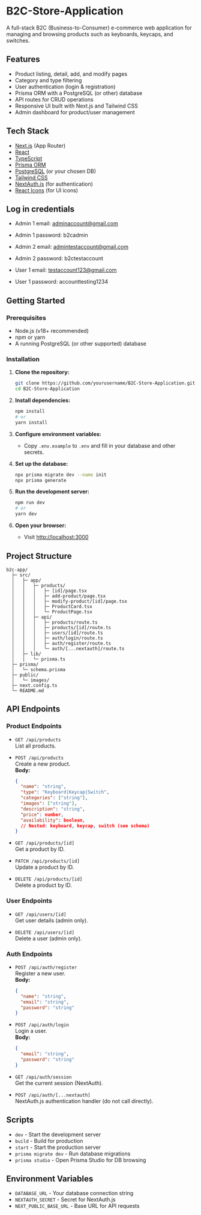# B2C-Store-Application

A full-stack B2C (Business-to-Consumer) e-commerce web application for managing and browsing products such as keyboards, keycaps, and switches.

## Features

- Product listing, detail, add, and modify pages
- Category and type filtering
- User authentication (login & registration)
- Prisma ORM with a PostgreSQL (or other) database
- API routes for CRUD operations
- Responsive UI built with Next.js and Tailwind CSS
- Admin dashboard for product/user management

## Tech Stack

- [Next.js](https://nextjs.org/) (App Router)
- [React](https://react.dev/)
- [TypeScript](https://www.typescriptlang.org/)
- [Prisma ORM](https://www.prisma.io/)
- [PostgreSQL](https://www.postgresql.org/) (or your chosen DB)
- [Tailwind CSS](https://tailwindcss.com/)
- [NextAuth.js](https://next-auth.js.org/) (for authentication)
- [React Icons](https://react-icons.github.io/react-icons/) (for UI icons)

## Log in credentials

- Admin 1 email: adminaccount@gmail.com
- Admin 1 password: b2cadmin

- Admin 2 email: admintestaccount@gmail.com
- Admin 2 password: b2ctestaccount

- User 1 email: testaccount123@gmail.com
- User 1 password: accounttesting1234

## Getting Started

### Prerequisites

- Node.js (v18+ recommended)
- npm or yarn
- A running PostgreSQL (or other supported) database

### Installation

1. **Clone the repository:**

   ```bash
   git clone https://github.com/yourusername/B2C-Store-Application.git
   cd B2C-Store-Application
   ```

2. **Install dependencies:**

   ```bash
   npm install
   # or
   yarn install
   ```

3. **Configure environment variables:**

   - Copy `.env.example` to `.env` and fill in your database and other secrets.

4. **Set up the database:**

   ```bash
   npx prisma migrate dev --name init
   npx prisma generate
   ```

5. **Run the development server:**

   ```bash
   npm run dev
   # or
   yarn dev
   ```

6. **Open your browser:**
   - Visit [http://localhost:3000](http://localhost:3000)

## Project Structure

```
b2c-app/
  ├─ src/
  │   ├─ app/
  │   │   ├─ products/
  │   │   │   ├─ [id]/page.tsx
  │   │   │   ├─ add-product/page.tsx
  │   │   │   ├─ modify-product/[id]/page.tsx
  │   │   │   ├─ ProductCard.tsx
  │   │   │   └─ ProductPage.tsx
  │   │   ├─ api/
  │   │   │   ├─ products/route.ts
  │   │   │   ├─ products/[id]/route.ts
  │   │   │   ├─ users/[id]/route.ts
  │   │   │   ├─ auth/login/route.ts
  │   │   │   ├─ auth/register/route.ts
  │   │   │   └─ auth/[...nextauth]/route.ts
  │   ├─ lib/
  │   │   └─ prisma.ts
  ├─ prisma/
  │   └─ schema.prisma
  ├─ public/
  │   └─ images/
  ├─ next.config.ts
  └─ README.md
```

## API Endpoints

### Product Endpoints

- `GET /api/products`  
  List all products.

- `POST /api/products`  
  Create a new product.  
  **Body:**

  ```json
  {
    "name": "string",
    "type": "Keyboard|Keycap|Switch",
    "categories": ["string"],
    "images": ["string"],
    "description": "string",
    "price": number,
    "availability": boolean,
    // Nested: keyboard, keycap, switch (see schema)
  }
  ```

- `GET /api/products/[id]`  
  Get a product by ID.

- `PATCH /api/products/[id]`  
  Update a product by ID.

- `DELETE /api/products/[id]`  
  Delete a product by ID.

### User Endpoints

- `GET /api/users/[id]`  
  Get user details (admin only).

- `DELETE /api/users/[id]`  
  Delete a user (admin only).

### Auth Endpoints

- `POST /api/auth/register`  
  Register a new user.  
  **Body:**

  ```json
  {
    "name": "string",
    "email": "string",
    "password": "string"
  }
  ```

- `POST /api/auth/login`  
  Login a user.  
  **Body:**

  ```json
  {
    "email": "string",
    "password": "string"
  }
  ```

- `GET /api/auth/session`  
  Get the current session (NextAuth).

- `POST /api/auth/[...nextauth]`  
  NextAuth.js authentication handler (do not call directly).

## Scripts

- `dev` - Start the development server
- `build` - Build for production
- `start` - Start the production server
- `prisma migrate dev` - Run database migrations
- `prisma studio` - Open Prisma Studio for DB browsing

## Environment Variables

- `DATABASE_URL` - Your database connection string
- `NEXTAUTH_SECRET` - Secret for NextAuth.js
- `NEXT_PUBLIC_BASE_URL` - Base URL for API requests
